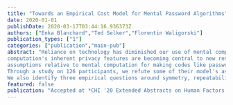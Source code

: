```yaml
---
title: "Towards an Empirical Cost Model for Mental Password Algorithms"
date: 2020-01-01
publishDate: 2020-03-17T03:44:16.936373Z
authors: ["Enka Blanchard","Ted Selker","Florentin Waligorski"]
publication_types: ["1"]
categories: ["publication","main-pub"]
abstract: "Reliance on technology has diminished our use of mental computation. However, mental
computation's inherent privacy features are becoming central to new research on creating more secure and usable passwords than one  gets with approaches such as  password managers. This work empirically studies the validity of cognitive
assumptions relative to mental computation for making codes like passwords, using  as a  starting point password algorithms and a cost model for mental computation developed by Blum and Vempala.
Through a study on 126 participants, we refute some of their model's assumptions, and introduce evidence of behaviours where human computing costs behave counter-intuitively.
We also identify three empirical questions around symmetry, repeatability, and distribution of costs  whose resolution would allow the development of more predictive cognitive computation models. This would then allow the efficient creation of better  security algorithms."
featured: false
publication: "Accepted at *CHI '20 Extended Abstracts on Human Factors in Computing Systems*"
---
```


